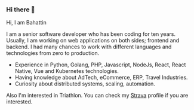 ### Hi there 👋

Hi, I am Bahattin

I am a senior software developer who has been coding for ten years. Usually, I am working on web applications on both sides; frontend and backend. I had many chances to work with different languages and technologies from zero to production.

- Experience in Python, Golang, PHP, Javascript, NodeJs, React, React Native, Vue and Kubernetes technologies.
- Having knowledge about AdTech, eCommerce, ERP, Travel Industries.
- Curiosity about distributed systems, scaling, automation.

Also I'm interested in Triathlon. You can check my [Strava](https://www.strava.com/athletes/23780087) profile if you are interested.

